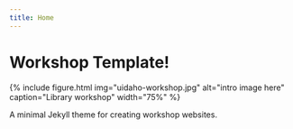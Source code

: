 ```yaml
---
title: Home
---
```


# Workshop Template!

{% include figure.html img="uidaho-workshop.jpg" alt="intro image here" caption="Library workshop" width="75%" %}

A minimal Jekyll theme for creating workshop websites.
